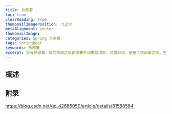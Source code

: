 ```yaml
---
title: 热部署
toc: true
clearReading: true
thumbnailImagePosition: right
metaAlignment: center
thumbnailImage:
categories: Spring 全家桶
tags: SpringBoot
keywords: 热部署
excerpt: 没有热部署，每次修改之后都需要手动重启项目，非常麻烦，使用了热部署之后，生产力 UP UP！！！
---
```

## 概述

## 附录

https://blog.csdn.net/qq_42685050/article/details/81588584
